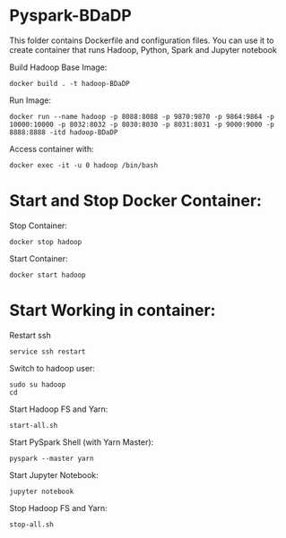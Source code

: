 # Pyspark-BDaDP

This folder contains Dockerfile and configuration files. You can use it to create container that runs Hadoop, Python, Spark and Jupyter notebook

Build Hadoop Base Image:
```
docker build . -t hadoop-BDaDP
```

Run Image:
```
docker run --name hadoop -p 8088:8088 -p 9870:9870 -p 9864:9864 -p 10000:10000 -p 8032:8032 -p 8030:8030 -p 8031:8031 -p 9000:9000 -p 8888:8888 -itd hadoop-BDaDP
```

Access container with:
```
docker exec -it -u 0 hadoop /bin/bash
```

# Start and Stop Docker Container:
Stop Container:
```
docker stop hadoop
```

Start Container:
```
docker start hadoop
```

# Start Working in container:

Restart ssh
```
service ssh restart
```

Switch to hadoop user:
```
sudo su hadoop
cd
```

Start Hadoop FS and Yarn:
```
start-all.sh
```

Start PySpark Shell (with Yarn Master):
```
pyspark --master yarn
```

Start Jupyter Notebook:
```
jupyter notebook
````

Stop Hadoop FS and Yarn:
```
stop-all.sh
```
